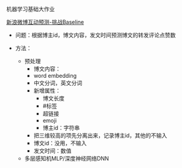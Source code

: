 机器学习基础大作业

[新浪微博互动预测-挑战Baseline](https://tianchi.aliyun.com/competition/entrance/231574/information)

- 问题：根据博主id，博文内容，发文时间预测博文的转发评论点赞数

- 方法：
	- 预处理
		- 博文内容：
       - word embedding
       - 中文分词，英文分词
		- 新增属性：
			- 	博文长度 
			- 	#标签 
			- 	超链接 
			- 	emoji
			- 博主id：字符串
		- 把三维较高的项先分离出来，记录博主id，其他的不输入
		- 博文id：没用，不输入
		- 发文时间：数值
	- 多层感知机MLP/深度神经网络DNN
